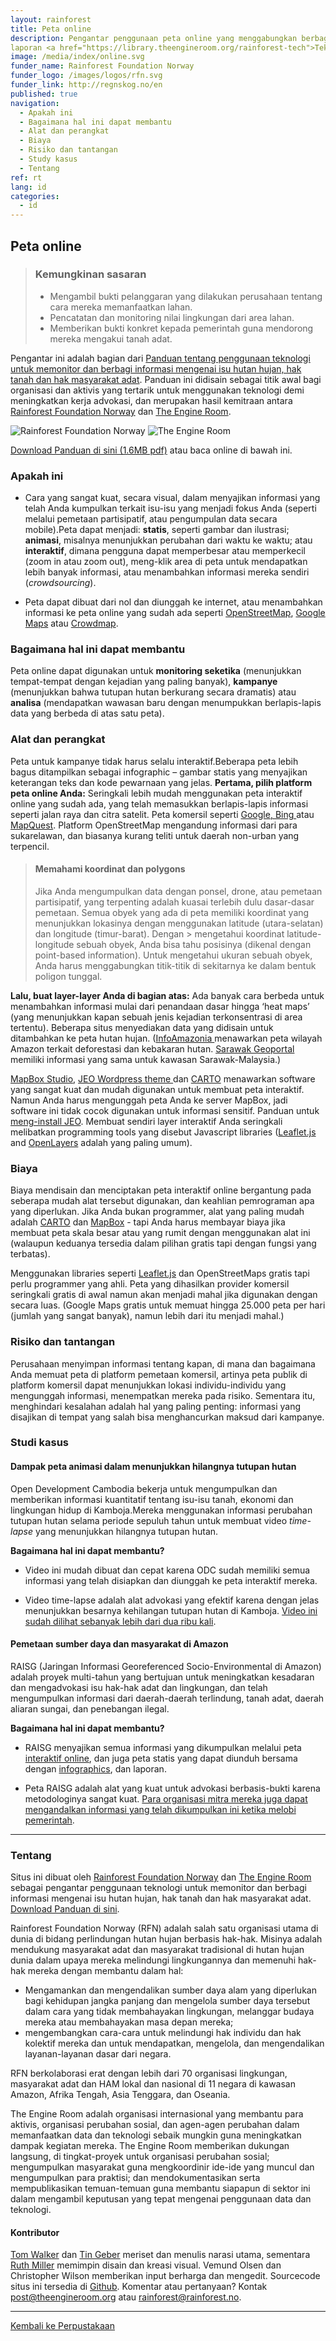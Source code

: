 ```yaml
---
layout: rainforest
title: Peta online
description: Pengantar penggunaan peta online yang menggabungkan berbagai jenis data yang berbeda dari proyek-proyek hutan hujan, diantaranya untuk tujuan monitoring seketika (menunjukkan tempat-tempat yang memiliki insiden lebih banyak), kampanye (seperti menunjukkan tutupan hutan yang berkurang secara dramatis) atau analisa (mendapatkan pemahaman baru dengan membentangkan (overlay) beberapa jenis data yang berbeda pada satu peta). <p>Bagian
laporan <a href="https://library.theengineroom.org/rainforest-tech">Teknologi Hutan Hujan</a>.</p>
image: /media/index/online.svg
funder_name: Rainforest Foundation Norway
funder_logo: /images/logos/rfn.svg
funder_link: http://regnskog.no/en
published: true
navigation:
  - Apakah ini
  - Bagaimana hal ini dapat membantu
  - Alat dan perangkat
  - Biaya
  - Risiko dan tantangan
  - Study kasus
  - Tentang
ref: rt
lang: id
categories:
  - id
---
```


## Peta online

> ### Kemungkinan sasaran
> * Mengambil bukti pelanggaran yang dilakukan perusahaan tentang cara mereka memanfaatkan lahan.
> * Pencatatan dan monitoring nilai lingkungan dari area lahan.
> * Memberikan bukti konkret kepada pemerintah guna mendorong mereka mengakui tanah adat.

Pengantar ini adalah bagian dari [Panduan tentang penggunaan teknologi untuk memonitor dan berbagi informasi mengenai isu hutan hujan, hak tanah dan hak masyarakat adat](https://library.theengineroom.org/rainforest-tech). Panduan ini didisain sebagai titik awal bagi organisasi dan aktivis yang tertarik untuk menggunakan teknologi demi meningkatkan kerja advokasi, dan merupakan hasil kemitraan antara [Rainforest Foundation Norway](http://www.regnskog.no/en/) dan [The Engine Room](https://theengineroom.org/).

![Rainforest Foundation Norway](/images/logos/rfn-dark.svg) ![The Engine Room](/images/logos/engineroom-dark.png)

[Download Panduan di sini (1.6MB pdf)](http://d5i6is0eze552.cloudfront.net/documents/Publikasjoner/Andre-rapporter/Rainforest-tech-primer.pdf?mtime=20160704134642) atau baca online di bawah ini.

### Apakah ini

* Cara yang sangat kuat, secara visual, dalam menyajikan informasi yang telah Anda kumpulkan terkait isu-isu yang menjadi fokus Anda (seperti melalui pemetaan partisipatif, atau pengumpulan data secara mobile).Peta dapat menjadi: **statis**, seperti gambar dan ilustrasi; **animasi**, misalnya menunjukkan perubahan dari waktu ke waktu; atau **interaktif**, dimana pengguna dapat memperbesar atau memperkecil (zoom in atau zoom out), meng-klik area di peta untuk mendapatkan lebih banyak informasi, atau menambahkan informasi mereka sendiri (*crowdsourcing*).

* Peta dapat dibuat dari nol dan diunggah ke internet, atau menambahkan informasi ke peta online yang sudah ada seperti [OpenStreetMap](http://www.openstreetmap.org/), [Google Maps](https://www.google.com/maps/) atau [Crowdmap](https://crowdmap.com/).

### Bagaimana hal ini dapat membantu

Peta online dapat digunakan untuk **monitoring seketika** (menunjukkan tempat-tempat dengan kejadian yang paling banyak), **kampanye** (menunjukkan bahwa tutupan hutan berkurang secara dramatis) atau **analisa** (mendapatkan wawasan baru dengan menumpukkan berlapis-lapis data yang berbeda di atas satu peta).

### Alat dan perangkat

Peta untuk kampanye tidak harus selalu interaktif.Beberapa peta lebih bagus ditampilkan sebagai infographic – gambar statis yang menyajikan keterangan teks dan kode pewarnaan yang jelas. **Pertama, pilih platform peta online Anda:** Seringkali lebih mudah menggunakan peta interaktif online yang sudah ada, yang telah memasukkan berlapis-lapis informasi seperti jalan raya dan citra satelit. Peta komersil seperti [Google, Bing ](http://www.bing.com/maps)atau [MapQuest](http://www.mapquest.com/). Platform OpenStreetMap mengandung informasi dari para sukarelawan, dan biasanya kurang teliti untuk daerah non-urban yang terpencil.

> #### Memahami koordinat dan polygons
> Jika Anda mengumpulkan data dengan ponsel, drone, atau pemetaan partisipatif, yang terpenting adalah kuasai terlebih dulu dasar-dasar pemetaan. Semua obyek yang ada di peta memiliki koordinat yang menunjukkan lokasinya dengan menggunakan latitude (utara-selatan) dan longitude (timur-barat). Dengan > mengetahui koordinat latitude-longitude sebuah obyek, Anda bisa tahu posisinya (dikenal dengan point-based information). Untuk mengetahui ukuran sebuah obyek, Anda harus menggabungkan titik-titik di sekitarnya ke dalam bentuk poligon tunggal.

**Lalu, buat layer-layer Anda di bagian atas:** Ada banyak cara berbeda untuk menambahkan informasi mulai dari penandaan dasar hingga ‘heat maps’ (yang menunjukkan kapan sebuah jenis kejadian terkonsentrasi di area tertentu). Beberapa situs menyediakan data yang didisain untuk ditambahkan ke peta hutan hujan. ([InfoAmazonia ](http://infoamazonia.org/datasets/)menawarkan peta wilayah Amazon terkait deforestasi dan kebakaran hutan. [Sarawak Geoportal ](http://www.bmfmaps.ch/)memiliki informasi yang sama untuk kawasan Sarawak-Malaysia.)

[MapBox Studio](https://www.mapbox.com/mapbox-studio.), [JEO Wordpress theme ](http://www.jeowp.org/)dan [CARTO](http://carto.com/) menawarkan software yang sangat kuat dan mudah digunakan untuk membuat peta interaktif. Namun Anda harus mengunggah peta Anda ke server MapBox, jadi software ini tidak cocok digunakan untuk informasi sensitif. Panduan untuk [meng-install JEO](http://geojournalism.org/2014/06/portugues-jeo-primeiros-passos/). Membuat sendiri layer interaktif Anda seringkali melibatkan programming tools yang disebut Javascript libraries ([Leaflet.js](http://leafletjs.com/) and [OpenLayers](http://www.openlayers.org/) adalah yang paling umum).

### Biaya

Biaya mendisain dan menciptakan peta interaktif online bergantung pada seberapa mudah alat tersebut digunakan, dan keahlian pemrograman apa yang diperlukan. Jika Anda bukan programmer, alat yang paling mudah adalah [CARTO](http://carto.com/) dan [MapBox](https://www.mapbox.com) - tapi Anda harus membayar biaya jika membuat peta skala besar atau yang rumit dengan menggunakan alat ini (walaupun keduanya tersedia dalam pilihan gratis tapi dengan fungsi yang terbatas).

Menggunakan libraries seperti [Leaflet.js](http://leafletjs.com/) dan OpenStreetMaps gratis tapi perlu programmer yang ahli. Peta yang dihasilkan provider komersil seringkali gratis di awal namun akan menjadi mahal jika digunakan dengan secara luas. (Google Maps gratis untuk memuat hingga 25.000 peta per hari (jumlah yang sangat banyak), namun lebih dari itu menjadi mahal.)

### Risiko dan tantangan

Perusahaan menyimpan informasi tentang kapan, di mana dan bagaimana Anda memuat peta di platform pemetaan komersil, artinya peta publik di platform komersil dapat menunjukkan lokasi individu-individu yang mengunggah informasi, menempatkan mereka pada risiko. Sementara itu, menghindari kesalahan adalah hal yang paling penting: informasi yang disajikan di tempat yang salah bisa menghancurkan maksud dari kampanye.

### Studi kasus

#### Dampak peta animasi dalam menunjukkan hilangnya tutupan hutan

Open Development Cambodia bekerja untuk mengumpulkan dan memberikan informasi kuantitatif tentang isu-isu tanah, ekonomi dan lingkungan hidup di Kamboja.Mereka menggunakan informasi perubahan tutupan hutan selama periode sepuluh tahun untuk membuat video *time-lapse* yang menunjukkan hilangnya tutupan hutan.

**Bagaimana hal ini dapat membantu?**

* Video ini mudah dibuat dan cepat karena ODC sudah memiliki semua informasi yang telah disiapkan dan diunggah ke peta interaktif mereka.

* Video time-lapse adalah alat advokasi yang efektif karena dengan jelas menunjukkan besarnya kehilangan tutupan hutan di Kamboja. [Video ini sudah dilihat sebanyak lebih dari dua ribu kali](http://www.opendevelopmentcambodia.net/briefings/forest-cover/http://www.opendevelopmentcambodia.net/briefings/forest-cover/).

#### Pemetaan sumber daya dan masyarakat di Amazon

RAISG (Jaringan Informasi Georeferenced Socio-Environmental di Amazon) adalah proyek multi-tahun yang bertujuan untuk meningkatkan kesadaran dan mengadvokasi isu hak-hak adat dan lingkungan, dan telah mengumpulkan informasi dari daerah-daerah terlindung, tanah adat, daerah aliaran sungai, dan penebangan ilegal.

**Bagaimana hal ini dapat membantu?**

* RAISG menyajikan semua informasi yang dikumpulkan melalui peta [interaktif online](http://raisg.socioambiental.org/mapa-online/index.html), dan juga peta statis yang dapat diunduh bersama dengan [infographics](http://raisg.socioambiental.org/amazonia-2012-areas-protegidas-e-territorios-indigenas#english), dan laporan.

* Peta RAISG adalah alat yang kuat untuk advokasi berbasis-bukti karena metodologinya sangat kuat. [Para organisasi mitra mereka juga dapat mengandalkan informasi yang telah dikumpulkan ini ketika melobi pemerintah](http://raisg.socioambiental.org/system/files/Amazonia%20under%20pressure16_05_2013.pdf).


---

### Tentang

Situs ini dibuat oleh [Rainforest Foundation Norway](http://regnskog.no/en/) dan [The Engine Room](https://theengineroom.org/) sebagai pengantar penggunaan teknologi untuk memonitor dan berbagi informasi mengenai isu hutan hujan, hak tanah dan hak masyarakat adat. [Download Panduan di sini](http://d5i6is0eze552.cloudfront.net/documents/Publikasjoner/Andre-rapporter/Rainforest-tech-primer.pdf?mtime=20160704134642).

Rainforest Foundation Norway (RFN) adalah salah satu organisasi utama di dunia di bidang perlindungan hutan hujan berbasis hak-hak. Misinya adalah mendukung masyarakat adat dan masyarakat tradisional di hutan hujan dunia dalam upaya mereka melindungi lingkungannya dan memenuhi hak-hak mereka dengan membantu dalam hal:

- Mengamankan dan mengendalikan sumber daya alam yang diperlukan bagi kehidupan jangka panjang dan mengelola sumber daya tersebut dalam cara yang tidak membahayakan lingkungan, melanggar budaya mereka atau membahayakan masa depan mereka;
- mengembangkan cara-cara untuk melindungi hak individu dan hak kolektif mereka dan untuk mendapatkan, mengelola, dan mengendalikan layanan-layanan dasar dari negara.

RFN berkolaborasi erat dengan lebih dari 70 organisasi lingkungan, masyarakat adat dan HAM lokal dan nasional di 11 negara di kawasan Amazon, Afrika Tengah, Asia Tenggara, dan Oseania.

The Engine Room adalah organisasi internasional yang membantu para aktivis, organisasi perubahan sosial, dan agen-agen perubahan dalam memanfaatkan data dan teknologi sebaik mungkin guna meningkatkan dampak kegiatan mereka. The Engine Room memberikan dukungan langsung, di tingkat-proyek untuk organisasi perubahan sosial; mengumpulkan masyarakat guna mengkoordinir ide-ide yang muncul dan mengumpulkan para praktisi; dan mendokumentasikan serta mempublikasikan temuan-temuan guna membantu siapapun di sektor ini dalam mengambil keputusan yang tepat mengenai penggunaan data dan teknologi.

#### Kontributor

[Tom Walker](https://www.theengineroom.org/our_team/tom-walker/) dan [Tin Geber](https://www.theengineroom.org/our_team/tin-geber/) meriset dan menulis narasi utama, sementara [Ruth Miller](http://ruthmiller.net/) memimpin disain dan kreasi visual. Vemund Olsen dan Christopher Wilson memberikan input berharga dan mengedit. Sourcecode situs ini tersedia di [Github](https://github.com/the-engine-room/library/). Komentar atau pertanyaan? Kontak [post@theengineroom.org](mailto:post@theengineroom.org) atau [rainforest@rainforest.no](mailto:rainforest@rainforest.no).

---

[Kembali ke Perpustakaan](https://library.theengineroom.org/)

